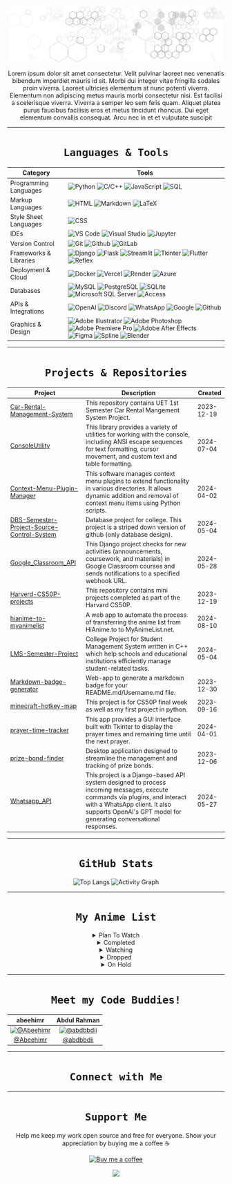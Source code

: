 <div align = "center">

![My Name is AbduL Rehman](https://raw.githubusercontent.com/abdbbdii/abdbbdii/main/header.svg)

</div>

<div align = "center">

Lorem ipsum dolor sit amet consectetur. Velit pulvinar laoreet nec venenatis bibendum imperdiet mauris id sit. Morbi dui integer vitae fringilla sodales proin viverra. Laoreet ultricies elementum at nunc potenti viverra. Elementum non adipiscing metus mauris morbi consectetur nisi. Est facilisi a scelerisque viverra. Viverra a semper leo sem felis quam. Aliquet platea purus faucibus facilisis eros et metus tincidunt rhoncus. Dui eget elementum convallis consequat. Arcu nec in et et vulputate suscipit

</div>

<div align = "center">

---
# `Languages & Tools`

</div>

<div align = "center">

| Category | Tools |
| --- | --- |
| Programming Languages | ![Python](https://img.shields.io/badge/Python-ffffff?logo=python&style=for-the-badge&color=000000&logoColor=3776AB) ![C/C++](https://img.shields.io/badge/C/C++-ffffff?logo=c%2B%2B&style=for-the-badge&color=000000&logoColor=00599C) ![JavaScript](https://img.shields.io/badge/JavaScript-ffffff?logo=javascript&style=for-the-badge&color=000000&logoColor=F7DF1E) ![SQL](https://img.shields.io/badge/SQL-ffffff?logo=sql&style=for-the-badge&color=000000&logoColor=003B57) |
| Markup  Languages | ![HTML](https://img.shields.io/badge/HTML-ffffff?logo=html5&style=for-the-badge&color=000000&logoColor=E34F26) ![Markdown](https://img.shields.io/badge/Markdown-ffffff?logo=markdown&style=for-the-badge&color=000000&logoColor=ffffff) ![LaTeX](https://img.shields.io/badge/LaTeX-ffffff?logo=latex&style=for-the-badge&color=000000&logoColor=008080) |
| Style Sheet Languages | ![CSS](https://img.shields.io/badge/CSS-ffffff?logo=css3&style=for-the-badge&color=000000&logoColor=1572B6) |
| IDEs | ![VS Code](https://img.shields.io/badge/VS%20Code-ffffff?logo=visual-studio-code&style=for-the-badge&color=000000&logoColor=007ACC) ![Visual Studio](https://img.shields.io/badge/Visual%20Studio-ffffff?logo=visual-studio&style=for-the-badge&color=000000&logoColor=5C2D91) ![Jupyter](https://img.shields.io/badge/Jupyter-ffffff?logo=jupyter&style=for-the-badge&color=000000&logoColor=F37626) |
| Version Control | ![Git](https://img.shields.io/badge/Git-ffffff?logo=git&style=for-the-badge&color=000000&logoColor=F05032) ![Github](https://img.shields.io/badge/Github-ffffff?logo=github&style=for-the-badge&color=000000&logoColor=ffffff) ![GitLab](https://img.shields.io/badge/GitLab-ffffff?logo=gitlab&style=for-the-badge&color=000000&logoColor=FCA121) |
| Frameworks & Libraries | ![Django](https://img.shields.io/badge/Django-ffffff?logo=django&style=for-the-badge&color=000000&logoColor=092E20) ![Flask](https://img.shields.io/badge/Flask-ffffff?logo=flask&style=for-the-badge&color=000000&logoColor=ffffff) ![Streamlit](https://img.shields.io/badge/Streamlit-ffffff?logo=streamlit&style=for-the-badge&color=000000&logoColor=ff4f4f) ![Tkinter](https://img.shields.io/badge/Tkinter-ffffff?logo=tkinter&style=for-the-badge&color=000000&logoColor=ff4f4f) ![Flutter](https://img.shields.io/badge/Flutter-ffffff?logo=flutter&style=for-the-badge&color=000000&logoColor=02569B) ![Reflex](https://img.shields.io/badge/Reflex-ffffff?logo=reflex&style=for-the-badge&color=000000&logoColor=02569B) |
| Deployment & Cloud | ![Docker](https://img.shields.io/badge/Docker-ffffff?logo=docker&style=for-the-badge&color=000000&logoColor=2496ED) ![Vercel](https://img.shields.io/badge/Vercel-ffffff?logo=vercel&style=for-the-badge&color=000000&logoColor=ffffff) ![Render](https://img.shields.io/badge/Render-ffffff?logo=render&style=for-the-badge&color=000000&logoColor=ffffff) ![Azure](https://img.shields.io/badge/Azure-ffffff?logo=azure&style=for-the-badge&color=000000&logoColor=0089D6) |
| Databases | ![MySQL](https://img.shields.io/badge/MySQL-ffffff?logo=mysql&style=for-the-badge&color=000000&logoColor=4479A1) ![PostgreSQL](https://img.shields.io/badge/PostgreSQL-ffffff?logo=postgresql&style=for-the-badge&color=000000&logoColor=336791) ![SQLite](https://img.shields.io/badge/SQLite-ffffff?logo=sqlite&style=for-the-badge&color=000000&logoColor=003B57) ![Microsoft SQL Server](https://img.shields.io/badge/Microsoft%20SQL%20Server-ffffff?logo=microsoft-sql-server&style=for-the-badge&color=000000&logoColor=CC2927) ![Access](https://img.shields.io/badge/Access-ffffff?logo=access&style=for-the-badge&color=000000&logoColor=A4373A) |
| APIs & Integrations | ![OpenAI](https://img.shields.io/badge/OpenAI-ffffff?logo=openai&style=for-the-badge&color=000000&logoColor=FF0084) ![Discord](https://img.shields.io/badge/Discord-ffffff?logo=discord&style=for-the-badge&color=000000&logoColor=5865F2) ![WhatsApp](https://img.shields.io/badge/WhatsApp-ffffff?logo=whatsapp&style=for-the-badge&color=000000&logoColor=25D366) ![Google](https://img.shields.io/badge/Google-ffffff?logo=google&style=for-the-badge&color=000000&logoColor=4285F4) ![Github](https://img.shields.io/badge/Github-ffffff?logo=github&style=for-the-badge&color=000000&logoColor=ffffff) |
| Graphics & Design | ![Adobe Illustrator](https://img.shields.io/badge/Adobe%20Illustrator-ffffff?logo=adobe-illustrator&style=for-the-badge&color=000000&logoColor=FF9A00) ![Adobe Photoshop](https://img.shields.io/badge/Adobe%20Photoshop-ffffff?logo=adobe-photoshop&style=for-the-badge&color=000000&logoColor=31A8FF) ![Adobe Premiere Pro](https://img.shields.io/badge/Adobe%20Premiere%20Pro-ffffff?logo=adobe-premiere-pro&style=for-the-badge&color=000000&logoColor=9999FF) ![Adobe After Effects](https://img.shields.io/badge/Adobe%20After%20Effects-ffffff?logo=adobe-after-effects&style=for-the-badge&color=000000&logoColor=9999FF) ![Figma](https://img.shields.io/badge/Figma-ffffff?logo=figma&style=for-the-badge&color=000000&logoColor=F24E1E) ![Spline](https://img.shields.io/badge/Spline-ffffff?logo=spline&style=for-the-badge&color=000000&logoColor=FF4F4F) ![Blender](https://img.shields.io/badge/Blender-ffffff?logo=blender&style=for-the-badge&color=000000&logoColor=F5792A) |

</div>

<div align = "center">

---
# `Projects & Repositories`

</div>

<div align = "center">

| Project | Description | Created |
| --- | --- | --- |
| [Car-Rental-Management-System](https://github.com/abdbbdii/Car-Rental-Management-System) | This repository contains UET 1st Semester Car Rental Mangement System Project. | 2023-12-19 |
| [ConsoleUtility](https://github.com/abdbbdii/ConsoleUtility) | This library provides a variety of utilities for working with the console, including ANSI escape sequences for text formatting, cursor movement, and custom text and table formatting. | 2024-07-04 |
| [Context-Menu-Plugin-Manager](https://github.com/abdbbdii/Context-Menu-Plugin-Manager) | This software manages context menu plugins to extend functionality in various directories. It allows dynamic addition and removal of context menu items using Python scripts. | 2024-04-02 |
| [DBS-Semester-Project-Source-Control-System](https://github.com/abdbbdii/DBS-Semester-Project-Source-Control-System) | Database project for college. This project is a striped down version of github (only database design). | 2024-05-04 |
| [Google_Classroom_API](https://github.com/abdbbdii/Google_Classroom_API) | This Django project checks for new activities (announcements, coursework, and materials) in Google Classroom courses and sends notifications to a specified webhook URL. | 2024-05-28 |
| [Harverd-CS50P-projects](https://github.com/abdbbdii/Harverd-CS50P-projects) | This repository contains mini projects completed as part of the Harvard CS50P. | 2023-12-19 |
| [hianime-to-myanimelist](https://github.com/abdbbdii/hianime-to-myanimelist) | A web app to automate the process of transferring the anime list from HiAnime.to to MyAnimeList.net. | 2024-08-10 |
| [LMS-Semester-Project](https://github.com/abdbbdii/LMS-Semester-Project) | College Project for Student Management System written in C++ which help schools and educational institutions efficiently manage student-related tasks. | 2024-05-04 |
| [Markdown-badge-generator](https://github.com/abdbbdii/Markdown-badge-generator) | Web-app to generate a markdown badge for your README.md/Username.md file. | 2023-12-30 |
| [minecraft-hotkey-map](https://github.com/abdbbdii/minecraft-hotkey-map) | This project is for CS50P final week as well as my first project in python. | 2023-09-16 |
| [prayer-time-tracker](https://github.com/abdbbdii/prayer-time-tracker) | This app provides a GUI interface built with Tkinter to display the prayer times and remaining time until the next prayer. | 2024-04-01 |
| [prize-bond-finder](https://github.com/abdbbdii/prize-bond-finder) | Desktop application designed to streamline the management and tracking of prize bonds. | 2023-12-06 |
| [Whatsapp_API](https://github.com/abdbbdii/Whatsapp_API) | This project is a Django-based API system designed to process incoming messages, execute commands via plugins, and interact with a WhatsApp client. It also supports OpenAI's GPT model for generating conversational responses. | 2024-05-27 |

</div>

<div align = "center">

---
# `GitHub Stats`

</div>

<div align = "center">

![Top Langs](https://github-readme-stats.vercel.app/api/top-langs/?username=abdbbdii&theme=github_dark&hide_border=true&layout=compact&card_width=1000&title_color=adbac7)
![Activity Graph](https://github-readme-activity-graph.vercel.app/graph?username=abdbbdii&theme=github-dark&custom_title=abd's%20this%20month%20activity%20on%20Github&hide_border=true&line=adbac7&color=adbac7)

</div>

<div align = "center">

---
# `My Anime List`

</div>

<div align = "center">

<details><summary>Plan To Watch</summary>

<div align = "center">

| 91 Days | Akame ga Kill! | Boku no Hero Ac... | Chuunibyou demo... | Code Geass: Han... |
| :---: | :---: | :---: | :---: | :---: |
| ![91 Days](https://cdn.myanimelist.net/images/anime/13/80515.jpg) | ![Akame ga Kill!](https://cdn.myanimelist.net/images/anime/1429/95946.jpg) | ![Boku no Hero Academia](https://cdn.myanimelist.net/images/anime/10/78745.jpg) | ![Chuunibyou demo Koi ga Shitai!](https://cdn.myanimelist.net/images/anime/1905/142840.jpg) | ![Code Geass: Hangyaku no Lelouch](https://cdn.myanimelist.net/images/anime/1032/135088.jpg) |

</div>

<div align = "center">

| Code Geass: Han... | Death Parade | Gake no Ue no P... | Haikyuu!! | Hal |
| :---: | :---: | :---: | :---: | :---: |
| ![Code Geass: Hangyaku no Lelouch R2 Picture Drama - Last Moratorium](https://cdn.myanimelist.net/images/anime/2/88062.jpg) | ![Death Parade](https://cdn.myanimelist.net/images/anime/5/71553.jpg) | ![Gake no Ue no Ponyo](https://cdn.myanimelist.net/images/anime/1331/138727.jpg) | ![Haikyuu!!](https://cdn.myanimelist.net/images/anime/7/76014.jpg) | ![Hal](https://cdn.myanimelist.net/images/anime/6/46549.jpg) |

</div>

<div align = "center">

| Horimiya | Howl no Ugoku S... | Kengan Ashura P... | Kimitachi wa Do... | Kiseijuu: Sei n... |
| :---: | :---: | :---: | :---: | :---: |
| ![Horimiya](https://cdn.myanimelist.net/images/anime/1695/111486.jpg) | ![Howl no Ugoku Shiro](https://cdn.myanimelist.net/images/anime/1470/138723.jpg) | ![Kengan Ashura Part 2](https://cdn.myanimelist.net/images/anime/1546/102680.jpg) | ![Kimitachi wa Dou Ikiru ka](https://cdn.myanimelist.net/images/anime/1126/139654.jpg) | ![Kiseijuu: Sei no Kakuritsu](https://cdn.myanimelist.net/images/anime/3/73178.jpg) |

</div>

<div align = "center">

| Kobayashi-san C... | Kono Subarashii... | Kotonoha no Niw... | Ninja Kamui | Omoide no Marni... |
| :---: | :---: | :---: | :---: | :---: |
| ![Kobayashi-san Chi no Maid Dragon](https://cdn.myanimelist.net/images/anime/5/85434.jpg) | ![Kono Subarashii Sekai ni Shukufuku wo! 2](https://cdn.myanimelist.net/images/anime/2/83188.jpg) | ![Kotonoha no Niwa](https://cdn.myanimelist.net/images/anime/1597/112995.jpg) | ![Ninja Kamui](https://cdn.myanimelist.net/images/anime/1142/141351.jpg) | ![Omoide no Marnie](https://cdn.myanimelist.net/images/anime/7/64293.jpg) |

</div>

<div align = "center">

| Re:Zero kara Ha... | Shikanoko Nokon... | Shin no Nakama ... | Shinchou Yuusha... | Tenkuu no Shiro... |
| :---: | :---: | :---: | :---: | :---: |
| ![Re:Zero kara Hajimeru Isekai Seikatsu - Hyouketsu no Kizuna - Manner Movie](https://cdn.myanimelist.net/images/anime/1599/106827.jpg) | ![Shikanoko Nokonoko Koshitantan](https://cdn.myanimelist.net/images/anime/1084/144617.jpg) | ![Shin no Nakama ja Nai to Yuusha no Party wo Oidasareta node, Henkyou de Slow Life suru Koto ni Shimashita](https://cdn.myanimelist.net/images/anime/1723/117854.jpg) | ![Shinchou Yuusha: Kono Yuusha ga Ore Tueee Kuse ni Shinchou Sugiru](https://cdn.myanimelist.net/images/anime/1715/103419.jpg) | ![Tenkuu no Shiro Laputa](https://cdn.myanimelist.net/images/anime/5/37799.jpg) |

</div>

<div align = "center">

| Tensei shitara ... | Tonari no Kaibu... | Umi ga Kikoeru |
| :---: | :---: | :---: |
| ![Tensei shitara Slime Datta Ken](https://cdn.myanimelist.net/images/anime/1069/123309.jpg) | ![Tonari no Kaibutsu-kun](https://cdn.myanimelist.net/images/anime/4/39779.jpg) | ![Umi ga Kikoeru](https://cdn.myanimelist.net/images/anime/1498/131411.jpg) |

</div>

</details>

<details><summary>Completed</summary>

<div align = "center">

| Ano Hi Mita Han... | Ansatsu Kyoushi... | Bleach Movie 3:... | Boku no Kokoro ... |
| :---: | :---: | :---: | :---: |
| ![Ano Hi Mita Hana no Namae wo Bokutachi wa Mada Shiranai. Movie](https://cdn.myanimelist.net/images/anime/5/49993.jpg) | ![Ansatsu Kyoushitsu 2nd Season](https://cdn.myanimelist.net/images/anime/8/77966.jpg) | ![Bleach Movie 3: Fade to Black - Kimi no Na wo Yobu](https://cdn.myanimelist.net/images/anime/3/64689.jpg) | ![Boku no Kokoro no Yabai Yatsu](https://cdn.myanimelist.net/images/anime/1545/133887.jpg) |

</div>

<div align = "center">

| Byousoku 5 Cent... | Chainsaw Man | Dark Gathering | Death Note: Rew... | Dororo |
| :---: | :---: | :---: | :---: | :---: |
| ![Byousoku 5 Centimeter](https://cdn.myanimelist.net/images/anime/1410/112994.jpg) | ![Chainsaw Man](https://cdn.myanimelist.net/images/anime/1806/126216.jpg) | ![Dark Gathering](https://cdn.myanimelist.net/images/anime/1346/138731.jpg) | ![Death Note: Rewrite](https://cdn.myanimelist.net/images/anime/13/8518.jpg) | ![Dororo](https://cdn.myanimelist.net/images/anime/1879/100467.jpg) |

</div>

<div align = "center">

| Dr. Stone: New ... | Dr. Stone: Ryuu... | Dr. Stone: Ston... | Jujutsu Kaisen | Jujutsu Kaisen ... |
| :---: | :---: | :---: | :---: | :---: |
| ![Dr. Stone: New World Part 2](https://cdn.myanimelist.net/images/anime/1236/138696.jpg) | ![Dr. Stone: Ryuusui](https://cdn.myanimelist.net/images/anime/1071/124921.jpg) | ![Dr. Stone: Stone Wars](https://cdn.myanimelist.net/images/anime/1711/110614.jpg) | ![Jujutsu Kaisen](https://cdn.myanimelist.net/images/anime/1171/109222.jpg) | ![Jujutsu Kaisen 0 Movie](https://cdn.myanimelist.net/images/anime/1121/119044.jpg) |

</div>

<div align = "center">

| Jujutsu Kaisen ... | Kaijuu 8-gou Mo... | Kimetsu no Yaib... |
| :---: | :---: | :---: |
| ![Jujutsu Kaisen 2nd Season](https://cdn.myanimelist.net/images/anime/1792/138022.jpg) | ![Kaijuu 8-gou Movie](https://cdn.myanimelist.net/images/anime/1835/144661.jpg) | ![Kimetsu no Yaiba: Hashira Geiko-hen](https://cdn.myanimelist.net/images/anime/1565/142711.jpg) |

</div>

<div align = "center">

| Kimetsu no Yaib... | Kimi no Suizou ... | Koe no Katachi | Mushoku Tensei:... |
| :---: | :---: | :---: | :---: |
| ![Kimetsu no Yaiba: Yuukaku-hen](https://cdn.myanimelist.net/images/anime/1908/120036.jpg) | ![Kimi no Suizou wo Tabetai](https://cdn.myanimelist.net/images/anime/1768/93291.jpg) | ![Koe no Katachi](https://cdn.myanimelist.net/images/anime/1122/96435.jpg) | ![Mushoku Tensei: Isekai Ittara Honki Dasu](https://cdn.myanimelist.net/images/anime/1530/117776.jpg) |

</div>

<div align = "center">

| Nakitai Watashi... | Nichijou | One Punch Man 2... | One Punch Man S... |
| :---: | :---: | :---: | :---: |
| ![Nakitai Watashi wa Neko wo Kaburu](https://cdn.myanimelist.net/images/anime/1045/106389.jpg) | ![Nichijou](https://cdn.myanimelist.net/images/anime/3/75617.jpg) | ![One Punch Man 2nd Season Specials](https://cdn.myanimelist.net/images/anime/1618/103829.jpg) | ![One Punch Man Specials](https://cdn.myanimelist.net/images/anime/1452/97840.jpg) |

</div>

<div align = "center">

| Ore dake Level ... | Owari no Seraph | Owari no Seraph... | Re:Zero kara Ha... | Shigatsu wa Kim... |
| :---: | :---: | :---: | :---: | :---: |
| ![Ore dake Level Up na Ken](https://cdn.myanimelist.net/images/anime/1801/142390.jpg) | ![Owari no Seraph](https://cdn.myanimelist.net/images/anime/5/73474.jpg) | ![Owari no Seraph: Nagoya Kessen-hen](https://cdn.myanimelist.net/images/anime/9/76632.jpg) | ![Re:Zero kara Hajimeru Isekai Seikatsu](https://cdn.myanimelist.net/images/anime/1522/128039.jpg) | ![Shigatsu wa Kimi no Uso](https://cdn.myanimelist.net/images/anime/1405/143284.jpg) |

</div>

<div align = "center">

| Shingeki no Kyo... |
| :---: |
| ![Shingeki no Kyojin: The Final Season Part 2](https://cdn.myanimelist.net/images/anime/1948/120625.jpg) |

</div>

<div align = "center">

| Sword Art Onlin... |
| :---: |
| ![Sword Art Online: Alicization - War of Underworld 2nd Season](https://cdn.myanimelist.net/images/anime/1438/105106.jpg) |

</div>

<div align = "center">

| Tenki no Ko | Tokyo Ghoul:re | Tokyo Ghoul:re ... | Tokyo Revengers | Tokyo Revengers... |
| :---: | :---: | :---: | :---: | :---: |
| ![Tenki no Ko](https://cdn.myanimelist.net/images/anime/1880/101146.jpg) | ![Tokyo Ghoul:re](https://cdn.myanimelist.net/images/anime/1063/95086.jpg) | ![Tokyo Ghoul:re 2nd Season](https://cdn.myanimelist.net/images/anime/1545/121995.jpg) | ![Tokyo Revengers](https://cdn.myanimelist.net/images/anime/1839/122012.jpg) | ![Tokyo Revengers: Seiya Kessen-hen](https://cdn.myanimelist.net/images/anime/1773/132313.jpg) |

</div>

<div align = "center">

| Tomodachi Game | Violet Evergard... | Wind Breaker |
| :---: | :---: | :---: |
| ![Tomodachi Game](https://cdn.myanimelist.net/images/anime/1247/121345.jpg) | ![Violet Evergarden: Kitto "Ai" wo Shiru Hi ga Kuru no Darou](https://cdn.myanimelist.net/images/anime/9/89993.jpg) | ![Wind Breaker](https://cdn.myanimelist.net/images/anime/1438/141816.jpg) |

</div>

<div align = "center">

| Yakusoku no Nev... | Youkoso Jitsury... |
| :---: | :---: |
| ![Yakusoku no Neverland](https://cdn.myanimelist.net/images/anime/1830/118780.jpg) | ![Youkoso Jitsuryoku Shijou Shugi no Kyoushitsu e 2nd Season](https://cdn.myanimelist.net/images/anime/1010/124180.jpg) |

</div>

</details>

<details><summary>Watching</summary>

<div align = "center">

| Ao no Exorcist | Fruits Basket 1... | Kaguya-sama wa ... | Steins;Gate 0 |
| :---: | :---: | :---: | :---: |
| ![Ao no Exorcist](https://cdn.myanimelist.net/images/anime/10/75195.jpg) | ![Fruits Basket 1st Season](https://cdn.myanimelist.net/images/anime/1447/99827.jpg) | ![Kaguya-sama wa Kokurasetai? Tensai-tachi no Renai Zunousen](https://cdn.myanimelist.net/images/anime/1764/106659.jpg) | ![Steins;Gate 0](https://cdn.myanimelist.net/images/anime/1375/93521.jpg) |

</div>

</details>

<details><summary>Dropped</summary>

<div align = "center">

| Cyberpunk: Edge... | Elfen Lied | Kage no Jitsury... | Sousou no Frier... | Tekken: Bloodli... |
| :---: | :---: | :---: | :---: | :---: |
| ![Cyberpunk: Edgerunners](https://cdn.myanimelist.net/images/anime/1818/126435.jpg) | ![Elfen Lied](https://cdn.myanimelist.net/images/anime/1780/121555.jpg) | ![Kage no Jitsuryokusha ni Naritakute! Movie: Zankyou-hen](https://cdn.myanimelist.net/images/anime/1570/140518.jpg) | ![Sousou no Frieren](https://cdn.myanimelist.net/images/anime/1015/138006.jpg) | ![Tekken: Bloodline](https://cdn.myanimelist.net/images/anime/1842/127170.jpg) |

</div>

<div align = "center">

| Trigun Stampede | Tsuki ga Michib... |
| :---: | :---: |
| ![Trigun Stampede](https://cdn.myanimelist.net/images/anime/1426/129194.jpg) | ![Tsuki ga Michibiku Isekai Douchuu](https://cdn.myanimelist.net/images/anime/1950/116474.jpg) |

</div>

</details>

<details><summary>On Hold</summary>

<div align = "center">

| Kiniro Mosaic | Kusuriya no Hit... | Tokyo Revengers... |
| :---: | :---: | :---: |
| ![Kiniro Mosaic](https://cdn.myanimelist.net/images/anime/1793/117610.jpg) | ![Kusuriya no Hitorigoto](https://cdn.myanimelist.net/images/anime/1708/138033.jpg) | ![Tokyo Revengers: Tenjiku-hen](https://cdn.myanimelist.net/images/anime/1853/139843.jpg) |

</div>

</details>

</div>

<div align = "center">

---
# `Meet my Code Buddies!`

</div>

<div align = "center">

| abeehimr | Abdul Rahman |
| :---: | :---: |
| [![@Abeehimr](https://github.com/Abeehimr.png?size=150)](https://github.com/Abeehimr) | [![@abdbbdii](https://github.com/abdbbdii.png?size=150)](https://github.com/abdbbdii) |
| [@Abeehimr](https://github.com/Abeehimr) | [@abdbbdii](https://github.com/abdbbdii) |

</div>

<div align = "center">

---
# `Connect with Me`

</div>

<div align = "center">

---
# `Support Me`

</div>

<div align = "center">

Help me keep my work open source and free for everyone. Show your appreciation by buying me a coffee ☕️

[![Buy me a coffee](https://img.shields.io/badge/Buy%20me%20a%20coffee-ffffff?logo=buymeacoffee&style=for-the-badge&color=000000&logoColor=ffffff)](https://www.buymeacoffee.com/abdbbdii)

</div>

<div align = "center">

<img align=center src="https://raw.githubusercontent.com/abdbbdii/abdbbdii/main/footer
.svg">

</div>